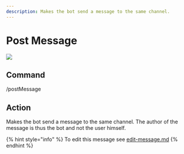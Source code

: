 ```yaml
---
description: Makes the bot send a message to the same channel.
---
```


# Post Message

![](../../.gitbook/assets/Seymour-Post-Message.gif)

## Command

/postMessage

## Action

Makes the bot send a message to the same channel. The author of the message is thus the bot and not the user himself.



{% hint style="info" %}
To edit this message see [edit-message.md](edit-message.md "mention")
{% endhint %}
